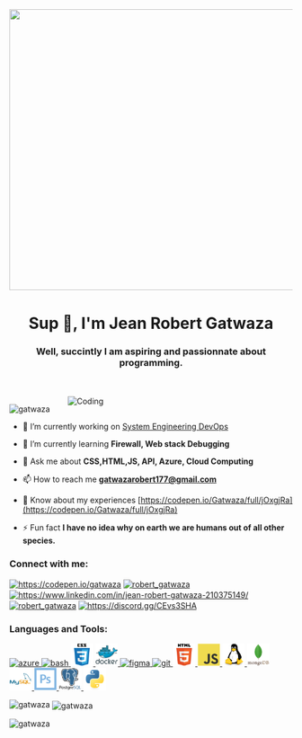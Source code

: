 <img width="1000" height="500" src="https://drive.google.com/uc?export=view&id=18L4Pz4pRzujahQnLSx-5-pckad50ZJSR">
<h1 align="center">Sup 👋, I'm Jean Robert Gatwaza</h1>
<h3 align="center">Well, succintly I am aspiring and passionnate about programming.</h3><br><br>
<img align="right" alt="Coding" width="400" src="https://goofy-goldstine-0f8bb1.netlify.app/img/web.gif">

<p align="left"> <img src="https://komarev.com/ghpvc/?username=gatwaza&label=Profile%20views&color=0e75b6&style=flat" alt="gatwaza" /> </p>

- 🔭 I’m currently working on [System Engineering DevOps](https://github.com/Gatwaza/alu-system_engineering-devops)

- 🌱 I’m currently learning **Firewall, Web stack Debugging**

- 💬 Ask me about **CSS,HTML,JS, API, Azure, Cloud Computing**

- 📫 How to reach me **gatwazarobert177@gmail.com**

- 📄 Know about my experiences [https://codepen.io/Gatwaza/full/jOxgjRa](https://codepen.io/Gatwaza/full/jOxgjRa)

- ⚡ Fun fact **I have no idea why on earth we are humans out of all other species.**

<h3 align="left">Connect with me:</h3>
<p align="left">
<a href="https://codepen.io/gatwaza" target="blank"><img align="center" src="https://raw.githubusercontent.com/rahuldkjain/github-profile-readme-generator/master/src/images/icons/Social/codepen.svg" alt="https://codepen.io/gatwaza" height="30" width="40" /></a>
<a href="https://twitter.com/robert_gatwaza" target="blank"><img align="center" src="https://raw.githubusercontent.com/rahuldkjain/github-profile-readme-generator/master/src/images/icons/Social/twitter.svg" alt="robert_gatwaza" height="30" width="40" /></a>
<a href="https://linkedin.com/in/jean-robert-gatwaza-210375149/" target="blank"><img align="center" src="https://raw.githubusercontent.com/rahuldkjain/github-profile-readme-generator/master/src/images/icons/Social/linked-in-alt.svg" alt="https://www.linkedin.com/in/jean-robert-gatwaza-210375149/" height="30" width="40" /></a>
<a href="https://instagram.com/robert_gatwaza" target="blank"><img align="center" src="https://raw.githubusercontent.com/rahuldkjain/github-profile-readme-generator/master/src/images/icons/Social/instagram.svg" alt="robert_gatwaza" height="30" width="40" /></a>
<a href="https://discord.gg/https://discord.gg/CEvs3SHA" target="blank"><img align="center" src="https://raw.githubusercontent.com/rahuldkjain/github-profile-readme-generator/master/src/images/icons/Social/discord.svg" alt="https://discord.gg/CEvs3SHA" height="30" width="40" /></a>
</p>

<h3 align="left">Languages and Tools:</h3>
<p align="left"> <a href="https://azure.microsoft.com/en-in/" target="_blank" rel="noreferrer"> <img src="https://www.vectorlogo.zone/logos/microsoft_azure/microsoft_azure-icon.svg" alt="azure" width="40" height="40"/> </a> <a href="https://www.gnu.org/software/bash/" target="_blank" rel="noreferrer"> <img src="https://www.vectorlogo.zone/logos/gnu_bash/gnu_bash-icon.svg" alt="bash" width="40" height="40"/> </a> <a href="https://www.w3schools.com/css/" target="_blank" rel="noreferrer"> <img src="https://raw.githubusercontent.com/devicons/devicon/master/icons/css3/css3-original-wordmark.svg" alt="css3" width="40" height="40"/> </a> <a href="https://www.docker.com/" target="_blank" rel="noreferrer"> <img src="https://raw.githubusercontent.com/devicons/devicon/master/icons/docker/docker-original-wordmark.svg" alt="docker" width="40" height="40"/> </a> <a href="https://www.figma.com/" target="_blank" rel="noreferrer"> <img src="https://www.vectorlogo.zone/logos/figma/figma-icon.svg" alt="figma" width="40" height="40"/> </a> <a href="https://git-scm.com/" target="_blank" rel="noreferrer"> <img src="https://www.vectorlogo.zone/logos/git-scm/git-scm-icon.svg" alt="git" width="40" height="40"/> </a> <a href="https://www.w3.org/html/" target="_blank" rel="noreferrer"> <img src="https://raw.githubusercontent.com/devicons/devicon/master/icons/html5/html5-original-wordmark.svg" alt="html5" width="40" height="40"/> </a> <a href="https://developer.mozilla.org/en-US/docs/Web/JavaScript" target="_blank" rel="noreferrer"> <img src="https://raw.githubusercontent.com/devicons/devicon/master/icons/javascript/javascript-original.svg" alt="javascript" width="40" height="40"/> </a> <a href="https://www.linux.org/" target="_blank" rel="noreferrer"> <img src="https://raw.githubusercontent.com/devicons/devicon/master/icons/linux/linux-original.svg" alt="linux" width="40" height="40"/> </a> <a href="https://www.mongodb.com/" target="_blank" rel="noreferrer"> <img src="https://raw.githubusercontent.com/devicons/devicon/master/icons/mongodb/mongodb-original-wordmark.svg" alt="mongodb" width="40" height="40"/> </a> <a href="https://www.mysql.com/" target="_blank" rel="noreferrer"> <img src="https://raw.githubusercontent.com/devicons/devicon/master/icons/mysql/mysql-original-wordmark.svg" alt="mysql" width="40" height="40"/> </a> <a href="https://www.photoshop.com/en" target="_blank" rel="noreferrer"> <img src="https://raw.githubusercontent.com/devicons/devicon/master/icons/photoshop/photoshop-line.svg" alt="photoshop" width="40" height="40"/> </a> <a href="https://www.postgresql.org" target="_blank" rel="noreferrer"> <img src="https://raw.githubusercontent.com/devicons/devicon/master/icons/postgresql/postgresql-original-wordmark.svg" alt="postgresql" width="40" height="40"/> </a> <a href="https://www.python.org" target="_blank" rel="noreferrer"> <img src="https://raw.githubusercontent.com/devicons/devicon/master/icons/python/python-original.svg" alt="python" width="40" height="40"/> </a> </p>

<p><img align="left" src="https://github-readme-stats.vercel.app/api/top-langs?username=gatwaza&show_icons=true&locale=en&layout=compact&theme=black&hide_border=true&bg_color=daa520" alt="gatwaza" /></p>

<p>&nbsp;<img align="center" src="https://github-readme-stats.vercel.app/api?username=gatwaza&show_icons=true&locale=en&theme=black&hide_border=true&bg_color=daa520" alt="gatwaza" /></p>

<p><img align="center" src="https://github-readme-streak-stats.herokuapp.com/?user=gatwaza&theme=black&hide_border=true&bg_color=f0e68c" alt="gatwaza" /></p>
